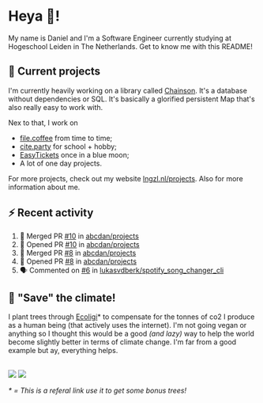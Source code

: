 # Heya 👋!

My name is Daniel and I'm a Software Engineer currently studying at Hogeschool Leiden in The Netherlands. Get to know me with this README!

## 💪 Current projects
I'm currently heavily working on a library called [Chainson](https://github.com/abcdan/chainson). It's a database without dependencies or SQL. It's basically a glorified persistent Map that's also really easy to work with.

Nex to that, I work on
- [file.coffee](https://file.coffee) from time to time;
- [cite.party](https://cite.party) for school + hobby;
- [EasyTickets](https://easytickets.xyz) once in a blue moon;
- A lot of one day projects.

For more projects, check out my website [lngzl.nl/projects](https://lngzl.nl/projects). Also for more information about me.

## ⚡ Recent activity
<!--START_SECTION:activity-->
1. 🎉 Merged PR [#10](https://github.com/abcdan/projects/pull/10) in [abcdan/projects](https://github.com/abcdan/projects)
2. 💪 Opened PR [#10](https://github.com/abcdan/projects/pull/10) in [abcdan/projects](https://github.com/abcdan/projects)
3. 🎉 Merged PR [#8](https://github.com/abcdan/projects/pull/8) in [abcdan/projects](https://github.com/abcdan/projects)
4. 💪 Opened PR [#8](https://github.com/abcdan/projects/pull/8) in [abcdan/projects](https://github.com/abcdan/projects)
5. 🗣 Commented on [#6](https://github.com/lukasvdberk/spotify_song_changer_cli/issues/6) in [lukasvdberk/spotify_song_changer_cli](https://github.com/lukasvdberk/spotify_song_changer_cli)
<!--END_SECTION:activity-->

## 🌳 "Save" the climate!
I plant trees through <a href="https://ecologi.com/lngzl?r=6005cc57f70194001deaedfa">Ecoligi</a>* to compensate for the tonnes of co2 I produce as a human being (that actively uses the internet). I'm not going vegan or anything so I thought this would be a good _(and lazy)_ way to help the world become slightly better in terms of climate change. I'm far from a good example but ay, everything helps.

<br><a href="https://ecologi.com/lngzl?r=6005cc57f70194001deaedfa"><img src="https://img.shields.io/ecologi/trees/lngzl"></a> <a href="https://ecologi.com/lngzl?r=6005cc57f70194001deaedfa"><img src="https://img.shields.io/ecologi/carbon/lngzl"></a>



_\* = This is a referal link use it to get some bonus trees!_
